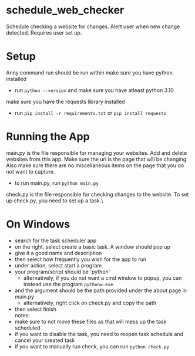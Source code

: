 # schedule_web_checker
Schedule checking a website for changes. Alert user when new change detected. Requires user set up. 

# Setup
Anny command run should be run within 
make sure you have python installed
- run `python --version` and make sure you have atleast python 3.10

make sure you have the requests library installed
- run  `pip install -r requirements.txt` or `pip install requests`

# Running the App 
main.py is the file responsible for managing your websites. Add and delete websites from this app. Make sure the url is the page that will be changing. Also make sure there are no miscellaneous items on the page that you do not want to capture. 
* to run main.py, run `python main.py`

check.py is the file responsible for checking changes to the website. To set up check.py, you need to set up a task.\
# On Windows
* search for the task scheduler app
* on the right, select create a basic task. A window should pop up
* give it a good name and description
* then select how frequently you wish for the app to run
* under action, select start a program
* your program/script should be 'python'
    * alternatively, if you do not want a cmd window to popup, you can instead use the program `pythonw.exe`
* and the argument should be the path provided under the about page in main.py
    * alternatively, right click on check.py and copy the path
* then select finish\
notes:
* make sure to not move these files as that will mess up the task scheduled
* if you want to disable the task, you need to reopen task schedule and cancel your created task
* if you want to manually run check, you can run `python check.py`